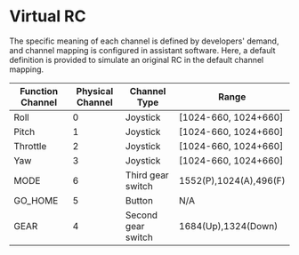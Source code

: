 # Virtual RC

The specific meaning of each channel is defined by developers' demand, and channel mapping is configured in assistant software. Here, a default definition is provided to simulate an original RC in the default channel mapping. 

|Function Channel|Physical Channel|Channel Type|Range|
|------|-------|-------|---|
|Roll|0|Joystick|[1024-660, 1024+660]|
|Pitch|1|Joystick|[1024-660, 1024+660]|
|Throttle|2|Joystick|[1024-660, 1024+660]|
|Yaw|3|Joystick|[1024-660, 1024+660]|
|MODE|6|Third gear switch|1552(P),1024(A),496(F)|
|GO_HOME|5|Button|N/A|
|GEAR|4|Second gear switch|1684(Up),1324(Down)|